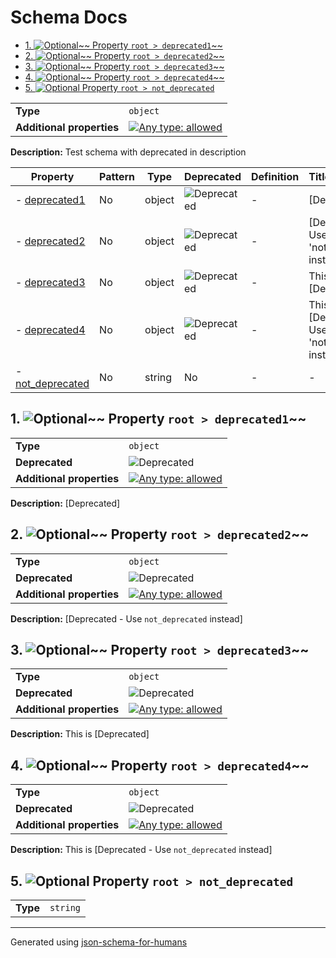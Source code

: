 # Schema Docs

- [1. ![Optional](https://img.shields.io/badge/Optional-yellow)~~ Property `root > deprecated1`~~](#deprecated1)
- [2. ![Optional](https://img.shields.io/badge/Optional-yellow)~~ Property `root > deprecated2`~~](#deprecated2)
- [3. ![Optional](https://img.shields.io/badge/Optional-yellow)~~ Property `root > deprecated3`~~](#deprecated3)
- [4. ![Optional](https://img.shields.io/badge/Optional-yellow)~~ Property `root > deprecated4`~~](#deprecated4)
- [5. ![Optional](https://img.shields.io/badge/Optional-yellow) Property `root > not_deprecated`](#not_deprecated)

|                           |                                                                                                                                   |
| ------------------------- | --------------------------------------------------------------------------------------------------------------------------------- |
| **Type**                  | `object`                                                                                                                          |
| **Additional properties** | [![Any type: allowed](https://img.shields.io/badge/Any%20type-allowed-green)](# "Additional Properties of any type are allowed.") |

**Description:** Test schema with deprecated in description

| Property                             | Pattern | Type   | Deprecated                                                 | Definition | Title/Description                                   |
| ------------------------------------ | ------- | ------ | ---------------------------------------------------------- | ---------- | --------------------------------------------------- |
| - [deprecated1](#deprecated1 )       | No      | object | ![Deprecated](https://img.shields.io/badge/Deprecated-red) | -          | [Deprecated]                                        |
| - [deprecated2](#deprecated2 )       | No      | object | ![Deprecated](https://img.shields.io/badge/Deprecated-red) | -          | [Deprecated - Use 'not_deprecated' instead]         |
| - [deprecated3](#deprecated3 )       | No      | object | ![Deprecated](https://img.shields.io/badge/Deprecated-red) | -          | This is [Deprecated]                                |
| - [deprecated4](#deprecated4 )       | No      | object | ![Deprecated](https://img.shields.io/badge/Deprecated-red) | -          | This is [Deprecated - Use 'not_deprecated' instead] |
| - [not_deprecated](#not_deprecated ) | No      | string | No                                                         | -          | -                                                   |

## <a name="deprecated1"></a>1. ![Optional](https://img.shields.io/badge/Optional-yellow)~~ Property `root > deprecated1`~~

|                           |                                                                                                                                   |
| ------------------------- | --------------------------------------------------------------------------------------------------------------------------------- |
| **Type**                  | `object`                                                                                                                          |
| **Deprecated**            | ![Deprecated](https://img.shields.io/badge/Deprecated-red)                                                                        |
| **Additional properties** | [![Any type: allowed](https://img.shields.io/badge/Any%20type-allowed-green)](# "Additional Properties of any type are allowed.") |

**Description:** [Deprecated]

## <a name="deprecated2"></a>2. ![Optional](https://img.shields.io/badge/Optional-yellow)~~ Property `root > deprecated2`~~

|                           |                                                                                                                                   |
| ------------------------- | --------------------------------------------------------------------------------------------------------------------------------- |
| **Type**                  | `object`                                                                                                                          |
| **Deprecated**            | ![Deprecated](https://img.shields.io/badge/Deprecated-red)                                                                        |
| **Additional properties** | [![Any type: allowed](https://img.shields.io/badge/Any%20type-allowed-green)](# "Additional Properties of any type are allowed.") |

**Description:** [Deprecated - Use `not_deprecated` instead]

## <a name="deprecated3"></a>3. ![Optional](https://img.shields.io/badge/Optional-yellow)~~ Property `root > deprecated3`~~

|                           |                                                                                                                                   |
| ------------------------- | --------------------------------------------------------------------------------------------------------------------------------- |
| **Type**                  | `object`                                                                                                                          |
| **Deprecated**            | ![Deprecated](https://img.shields.io/badge/Deprecated-red)                                                                        |
| **Additional properties** | [![Any type: allowed](https://img.shields.io/badge/Any%20type-allowed-green)](# "Additional Properties of any type are allowed.") |

**Description:** This is [Deprecated]

## <a name="deprecated4"></a>4. ![Optional](https://img.shields.io/badge/Optional-yellow)~~ Property `root > deprecated4`~~

|                           |                                                                                                                                   |
| ------------------------- | --------------------------------------------------------------------------------------------------------------------------------- |
| **Type**                  | `object`                                                                                                                          |
| **Deprecated**            | ![Deprecated](https://img.shields.io/badge/Deprecated-red)                                                                        |
| **Additional properties** | [![Any type: allowed](https://img.shields.io/badge/Any%20type-allowed-green)](# "Additional Properties of any type are allowed.") |

**Description:** This is [Deprecated - Use `not_deprecated` instead]

## <a name="not_deprecated"></a>5. ![Optional](https://img.shields.io/badge/Optional-yellow) Property `root > not_deprecated`

|          |          |
| -------- | -------- |
| **Type** | `string` |

----------------------------------------------------------------------------------------------------------------------------
Generated using [json-schema-for-humans](https://github.com/coveooss/json-schema-for-humans)
